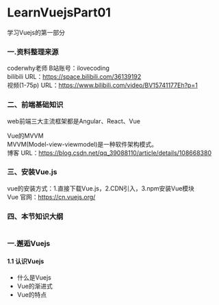 # LearnVuejsPart01
学习Vuejs的第一部分

### 一.资料整理来源  
coderwhy老师  B站账号：ilovecoding  
bilibili URL：https://space.bilibili.com/36139192  
视频(1-75p) URL：https://www.bilibili.com/video/BV15741177Eh?p=1
  
### 二、前端基础知识  
web前端三大主流框架都是Angular、React、Vue  
  
Vue的MVVM  
MVVM(Model-view-viewmodel)是一种软件架构模式。  
博客 URL：https://blog.csdn.net/qq_39088110/article/details/108668380  

### 三、安装Vue.js  
vue的安装方式：1.直接下载Vue.js，2.CDN引入，3.npm安装Vue模块  
Vue 官网：https://cn.vuejs.org/  

### 四、本节知识大纲  
#
### 一.邂逅Vuejs  
#### 1.1 认识Vuejs
* 什么是Vuejs
* Vue的渐进式
* Vue的特点
